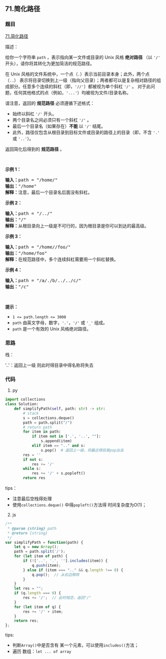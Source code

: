 ## 71.简化路径

### 题目

[71.简化路径](https://leetcode-cn.com/problems/simplify-path/)

描述：
<div class="content__1Y2H"><div class="notranslate"><p>给你一个字符串 <code>path</code> ，表示指向某一文件或目录的&nbsp;Unix 风格 <strong>绝对路径 </strong>（以 <code>'/'</code> 开头），请你将其转化为更加简洁的规范路径。</p>

<p class="MachineTrans-lang-zh-CN">在 Unix 风格的文件系统中，一个点（<code>.</code>）表示当前目录本身；此外，两个点 （<code>..</code>）&nbsp;表示将目录切换到上一级（指向父目录）；两者都可以是复杂相对路径的组成部分。任意多个连续的斜杠（即，<code>'//'</code>）都被视为单个斜杠 <code>'/'</code> 。 对于此问题，任何其他格式的点（例如，<code>'...'</code>）均被视为文件/目录名称。</p>

<p>请注意，返回的 <strong>规范路径</strong> 必须遵循下述格式：</p>

<ul>
	<li>始终以斜杠 <code>'/'</code> 开头。</li>
	<li>两个目录名之间必须只有一个斜杠 <code>'/'</code> 。</li>
	<li>最后一个目录名（如果存在）<strong>不能 </strong>以 <code>'/'</code> 结尾。</li>
	<li>此外，路径仅包含从根目录到目标文件或目录的路径上的目录（即，不含 <code>'.'</code> 或 <code>'..'</code>）。</li>
</ul>

<p>返回简化后得到的 <strong>规范路径</strong> 。</p>

<p>&nbsp;</p>

<p><strong>示例 1：</strong></p>

<pre><strong>输入：</strong>path = "/home/"
<strong>输出：</strong>"/home"
<strong>解释：</strong>注意，最后一个目录名后面没有斜杠。 </pre>

<p><strong>示例 2：</strong></p>

<pre><strong>输入：</strong>path = "/../"
<strong>输出：</strong>"/"
<strong>解释：</strong>从根目录向上一级是不可行的，因为根目录是你可以到达的最高级。
</pre>

<p><strong>示例 3：</strong></p>

<pre><strong>输入：</strong>path = "/home//foo/"
<strong>输出：</strong>"/home/foo"
<strong>解释：</strong>在规范路径中，多个连续斜杠需要用一个斜杠替换。
</pre>

<p><strong>示例 4：</strong></p>

<pre><strong>输入：</strong>path = "/a/./b/../../c/"
<strong>输出：</strong>"/c"
</pre>

<p>&nbsp;</p>

<p><strong>提示：</strong></p>

<ul>
	<li><code>1 &lt;= path.length &lt;= 3000</code></li>
	<li><code>path</code> 由英文字母，数字，<code>'.'</code>，<code>'/'</code> 或 <code>'_'</code> 组成。</li>
	<li><code>path</code> 是一个有效的 Unix 风格绝对路径。</li>
</ul>
</div></div>


### 思路

栈：

'..'：返回上一级 则此时得目录中得名称将失去

### 代码

1. py

```python
import collections
class Solution:
    def simplifyPath(self, path: str) -> str:
        # stack
        s = collections.deque()
        path = path.split("/")
        # return path
        for item in path:
            if item not in ['.', '..', ""]:
                s.append(item)
            elif item == ".." and s:
                s.pop()  # 返回上一级，将最近得目录pop出去
        res = ''
        if not s:
            res += '/'
        while s:
            res += '/' + s.popleft()
        return res

```

tips：
- 注意最后空栈得处理
- 使用`collections.deque()` 中得`popleft()`方法得 时间复杂度为O(1)；

2. js

```js
/**
 * @param {string} path
 * @return {string}
 */
var simplifyPath = function(path) {
    let q = new Array();
    path = path.split('/');
    for (let item of path) {
        if (!['..', '.', ''].includes(item)) {
            q.push(item);
        } else if (item === ".." && q.length !== 0) {
            q.pop();  // 从右边移除
        }
    }
    let res = "";
    if (q.length === 0) {
        res += '/';  // 此时栈空，返回"/"
    }
    for (let item of q) {
        res += '/' + item;
    }
    return res;
};

```
tips:
- 判断`Array()`中是否含有 某一个元素，可以使用`includes()`方法；
- 遍历 数组：`let ... of array`
